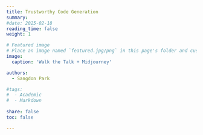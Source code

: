 ```yaml
---
title: Trustworthy Code Generation 
summary: 
#date: 2025-02-18
reading_time: false
weight: 1

# Featured image
# Place an image named `featured.jpg/png` in this page's folder and customize its options here.
image:
  caption: 'Walk the Talk + Midjourney'

authors:
  - Sangdon Park

#tags:
#  - Academic
#  - Markdown
  
share: false
toc: false

---
```



